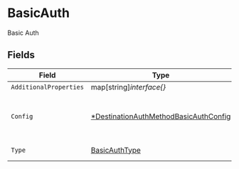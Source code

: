 # BasicAuth

Basic Auth


## Fields

| Field                                                                                                | Type                                                                                                 | Required                                                                                             | Description                                                                                          |
| ---------------------------------------------------------------------------------------------------- | ---------------------------------------------------------------------------------------------------- | ---------------------------------------------------------------------------------------------------- | ---------------------------------------------------------------------------------------------------- |
| `AdditionalProperties`                                                                               | map[string]*interface{}*                                                                             | :heavy_minus_sign:                                                                                   | N/A                                                                                                  |
| `Config`                                                                                             | [*DestinationAuthMethodBasicAuthConfig](../../models/shared/destinationauthmethodbasicauthconfig.md) | :heavy_minus_sign:                                                                                   | Basic auth config for the destination's auth method                                                  |
| `Type`                                                                                               | [BasicAuthType](../../models/shared/basicauthtype.md)                                                | :heavy_check_mark:                                                                                   | Type of auth method                                                                                  |
